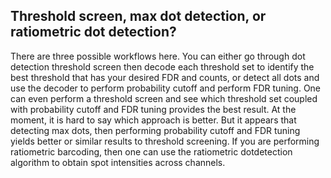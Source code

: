 ## Threshold screen, max dot detection, or ratiometric dot detection?

There are three possible workflows here. You can either go through dot detection threshold screen then decode each threshold set to identify the best threshold that has your desired FDR and counts, or detect all dots and use the decoder to perform probability cutoff and perform FDR tuning. One can even perform a threshold screen and see which threshold set coupled with probability cutoff and FDR tuning provides the best result. At the moment, it is hard to say which approach is better. But it appears that detecting max dots, then performing probability cutoff and FDR tuning yields better or similar results to threshold screening. If you are performing ratiometric barcoding, then one can use the ratiometric dotdetection algorithm to obtain spot intensities across channels. 
